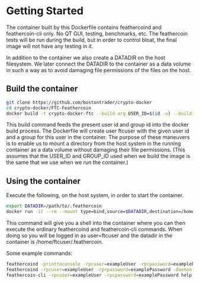 # Getting Started

The container built by this Dockerfile contains feathercoind and feathercoin-cli only.  No QT GUI, testing, benchmarks, etc.
The feathercoin tests will be run during the build, but in order to control bloat, the final image will not have any testing in it.

In addition to the container we also create a DATADIR on the host filesystem.  We later connect the DATADIR to the container as a data volume in such a way as to avoid damaging file permissions of the files on the host.

## Build the container

```sh
git clone https://github.com/bostontrader/crypto-docker
cd crypto-docker/FTC-Feathercoin
docker build -t crypto-docker-ftc --build-arg USER_ID=$(id -u) --build-arg GROUP_ID=$(id -g) .
```
This build command feeds the present user id and group id into the docker build process.  The Dockerfile will
create user ftcuser with the given user id and a group for this user in the container.  The purpose of these maneuvers
is to enable us to mount a directory from the host system in the running container as a data volume without damaging 
their file permissions.  (This assumes that the USER_ID and GROUP_ID used when we build the image is the same
that we use when we run the container.)


## Using the container

Execute the following, on the host system, in order to start the container.

```sh
export DATADIR=/path/to/.feathercoin
docker run -it --rm --mount type=bind,source=$DATADIR,destination=/home/ftcuser/.feathercoin crypto-docker-ftc
```
This command will give you a shell into the container where you can then execute the ordinary feathercoind and feathercoin-cli commands.
When doing so you will be logged in as user=ftcuser and the datadir in the container is /home/ftcuser/.feathercoin.

Some example commands:

```sh
feathercoind -printtoconsole -rpcuser=exampleUser -rpcpassword=examplePassword
feathercoind -rpcuser=exampleUser -rpcpassword=examplePassword -daemon
feathercoin-cli -rpcuser=exampleUser -rpcpassword=examplePassword help
```


